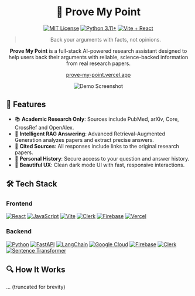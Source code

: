 <div align="center">

# 🧠 Prove My Point

[![MIT License](https://img.shields.io/badge/License-MIT-green.svg)](https://choosealicense.com/licenses/mit/)
[![Python 3.11+](https://img.shields.io/badge/Python--3.11+-backend-blue?logo=python)](https://www.python.org/downloads/)
[![Vite + React](https://img.shields.io/badge/Vite_+_React-frontend-purple?logo=react)](https://vitejs.dev/)

> Back your arguments with facts, not opinions.

**Prove My Point** is a full-stack AI-powered research assistant designed to help users back their arguments with reliable, science-backed information from real research papers.

[prove-my-point.vercel.app](https://prove-my-point.vercel.app)

![Demo Screenshot](./Frontend/public/preview.png)

</div>

## 🚀 Features

- 📚 **Academic Research Only**: Sources include PubMed, arXiv, Core, CrossRef and OpenAlex.
- 🤖 **Intelligent RAG Answering**: Advanced Retrieval-Augmented Generation analyzes papers and extract precise answers.
- 🔗 **Cited Sources**: All responses include links to the original research papers.
- 🧵 **Personal History**: Secure access to your question and answer history.
- 🌌 **Beautiful UX**: Clean dark mode UI with fast, responsive interactions.


## 🛠️ Tech Stack


### Frontend
[![React](https://img.shields.io/badge/React-61DAFB?style=for-the-badge&logo=react&color=2d2d2d)](https://react.dev/)
[![JavaScript](https://img.shields.io/badge/javascript-61DAFB?style=for-the-badge&logo=javascript&color=2d2d2d)](https://developer.mozilla.org/en-US/docs/Web/JavaScript)
[![Vite](https://img.shields.io/badge/Vite-646CFF?style=for-the-badge&logo=vite&color=2d2d2d)](https://vitejs.dev/)
[![Clerk](https://img.shields.io/badge/Clerk-6C47FF?style=for-the-badge&logo=clerk&color=2d2d2d)](https://clerk.dev/)
[![Firebase](https://img.shields.io/badge/Firebase-ffca28?style=for-the-badge&logo=firebase&color=2d2d2d&logoColor=e82309)](https://firebase.google.com/)
[![Vercel](https://img.shields.io/badge/Vercel-ffca28?style=for-the-badge&logo=vercel&color=2d2d2d)](https://vercel.com/)

### Backend
[![Python](https://img.shields.io/badge/Python-3.11-3776AB?style=for-the-badge&logo=python&labelColor=2d2d2d)](https://www.python.org/)
[![FastAPI](https://img.shields.io/badge/FastAPI-009688?style=for-the-badge&logo=fastapi&color=2d2d2d)](https://fastapi.tiangolo.com/)
[![LangChain](https://img.shields.io/badge/LangChain-009688?style=for-the-badge&logo=langchain&color=2d2d2d)](https://www.langchain.com/)
[![Google Cloud](https://img.shields.io/badge/GCP-4285F4?style=for-the-badge&logo=googlecloud&color=2d2d2d)](https://cloud.google.com/)
[![Firebase](https://img.shields.io/badge/Firebase-ffca28?style=for-the-badge&logo=firebase&color=2d2d2d&logoColor=e82309)](https://firebase.google.com/)
[![Clerk](https://img.shields.io/badge/Clerk-6C47FF?style=for-the-badge&logo=clerk&color=2d2d2d)](https://clerk.dev/)
[![Sentence Transformer](https://img.shields.io/badge/SentenceTransformers-009688?style=for-the-badge&color=2d2d2d)](https://sbert.net/)


## 🔍 How It Works

... (truncated for brevity)